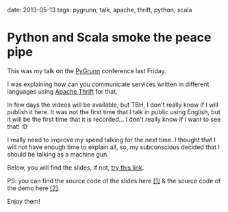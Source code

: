 date: 2013-05-13
tags: pygrunn, talk, apache, thrift, python, scala

Python and Scala smoke the peace pipe
=====================================

This was my talk on the [PyGrunn](http://pygrunn.nl) conference last
Friday.

I was explaining how can you communicate services written in different
languages using [Apache Thrift](http://thrift.apache.org/) for that.

In few days the videos will be available, but TBH, I don't really know
if I will publish it here. It was not the first time that I talk in
public using English, but it will be the first time that it is
recorded... I don't really know if I want to see that! :D

I really need to improve my speed talking for the next time. I thought
that I will not have enough time to explain all, so, my subconscious
decided that I should be talking as a machine gun.

Below, you will find the slides, if not, [try this
link](https://speakerdeck.com/agonzalezro/python-and-scala-smoke-the-peace-pipe).

<script async class="speakerdeck-embed" data-id="398a32709de70130aa882eefb3b6c3d2" data-ratio="1.6" src="//speakerdeck.com/assets/embed.js"></script>

PS: you can find the source code of the slides here
[[1]](https://github.com/agonzalezro/slides/tree/master/thrift) & the
source code of the demo here
[[2]](https://github.com/agonzalezro/thriftest).

Enjoy them!
